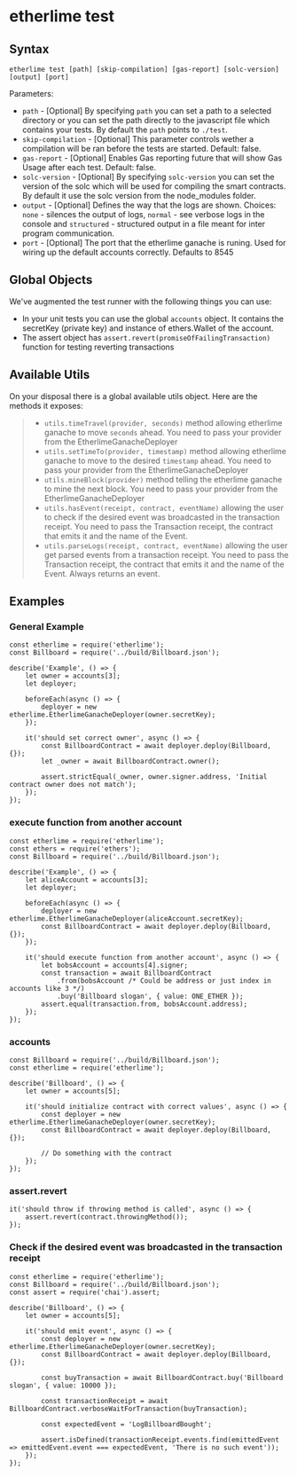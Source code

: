 etherlime test
==============

Syntax
------

    etherlime test [path] [skip-compilation] [gas-report] [solc-version] [output] [port]

Parameters:

-   `path` - [Optional] By specifying `path` you can set a path to a
    selected directory or you can set the path directly to the
    javascript file which contains your tests. By default the `path`
    points to `./test`.
-   `skip-compilation` - [Optional] This parameter controls wether a
    compilation will be ran before the tests are started. Default:
    false.
-   `gas-report` - [Optional] Enables Gas reporting future that will
    show Gas Usage after each test. Default: false.
-   `solc-version` - [Optional] By specifying `solc-version` you can set
    the version of the solc which will be used for compiling the smart
    contracts. By default it use the solc version from the node\_modules
    folder.
-   `output` - [Optional] Defines the way that the logs are shown.
    Choices: `none` - silences the output of logs, `normal` - see
    verbose logs in the console and `structured` - structured output in
    a file meant for inter program communication.
-   `port` - [Optional] The port that the etherlime ganache is runing.
    Used for wiring up the default accounts correctly. Defaults to 8545

Global Objects
--------------

We've augmented the test runner with the following things you can use:

-   In your unit tests you can use the global `accounts` object. It
    contains the secretKey (private key) and instance of ethers.Wallet
    of the account.
-   The assert object has `assert.revert(promiseOfFailingTransaction)`
    function for testing reverting transactions

Available Utils
---------------

On your disposal there is a global available utils object. Here are the
methods it exposes:

> -   `utils.timeTravel(provider, seconds)` method allowing etherlime
>     ganache to move `seconds` ahead. You need to pass your provider
>     from the EtherlimeGanacheDeployer
> -   `utils.setTimeTo(provider, timestamp)` method allowing etherlime
>     ganache to move to the desired `timestamp` ahead. You need to pass
>     your provider from the EtherlimeGanacheDeployer
> -   `utils.mineBlock(provider)` method telling the etherlime ganache
>     to mine the next block. You need to pass your provider from the
>     EtherlimeGanacheDeployer
> -   `utils.hasEvent(receipt, contract, eventName)` allowing the user
>     to check if the desired event was broadcasted in the transaction
>     receipt. You need to pass the Transaction receipt, the contract
>     that emits it and the name of the Event.
> -   `utils.parseLogs(receipt, contract, eventName)` allowing the user
>     get parsed events from a transaction receipt. You need to pass the
>     Transaction receipt, the contract that emits it and the name of
>     the Event. Always returns an event.

Examples
--------

### General Example

    const etherlime = require('etherlime');
    const Billboard = require('../build/Billboard.json');

    describe('Example', () => {
        let owner = accounts[3];
        let deployer;

        beforeEach(async () => {
            deployer = new etherlime.EtherlimeGanacheDeployer(owner.secretKey);
        });

        it('should set correct owner', async () => {
            const BillboardContract = await deployer.deploy(Billboard, {});
            let _owner = await BillboardContract.owner();

            assert.strictEqual(_owner, owner.signer.address, 'Initial contract owner does not match');
        });
    });

### execute function from another account

    const etherlime = require('etherlime');
    const ethers = require('ethers');
    const Billboard = require('../build/Billboard.json');

    describe('Example', () => {
        let aliceAccount = accounts[3];
        let deployer;

        beforeEach(async () => {
            deployer = new etherlime.EtherlimeGanacheDeployer(aliceAccount.secretKey);
            const BillboardContract = await deployer.deploy(Billboard, {});
        });

        it('should execute function from another account', async () => {
            let bobsAccount = accounts[4].signer;
            const transaction = await BillboardContract
                .from(bobsAccount /* Could be address or just index in accounts like 3 */)
                .buy('Billboard slogan', { value: ONE_ETHER });
            assert.equal(transaction.from, bobsAccount.address);
        });
    });

### accounts

    const Billboard = require('../build/Billboard.json');
    const etherlime = require('etherlime');

    describe('Billboard', () => {
        let owner = accounts[5];

        it('should initialize contract with correct values', async () => {
            const deployer = new etherlime.EtherlimeGanacheDeployer(owner.secretKey);
            const BillboardContract = await deployer.deploy(Billboard, {});

            // Do something with the contract
        });
    });

### assert.revert

    it('should throw if throwing method is called', async () => {
        assert.revert(contract.throwingMethod());
    });

### Check if the desired event was broadcasted in the transaction receipt

    const etherlime = require('etherlime');
    const Billboard = require('../build/Billboard.json');
    const assert = require('chai').assert;

    describe('Billboard', () => {
        let owner = accounts[5];

        it('should emit event', async () => {
            const deployer = new etherlime.EtherlimeGanacheDeployer(owner.secretKey);
            const BillboardContract = await deployer.deploy(Billboard, {});

            const buyTransaction = await BillboardContract.buy('Billboard slogan', { value: 10000 });

            const transactionReceipt = await BillboardContract.verboseWaitForTransaction(buyTransaction);

            const expectedEvent = 'LogBillboardBought';

            assert.isDefined(transactionReceipt.events.find(emittedEvent => emittedEvent.event === expectedEvent, 'There is no such event'));
        });
    });
